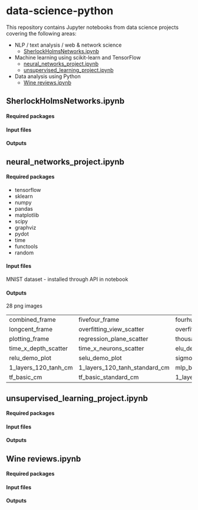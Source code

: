 # data-science-python

This repository contains Jupyter notebooks from data science projects covering the following areas:

- NLP / text analysis / web & network science
  - [SherlockHolmsNetworks.ipynb](https://github.com/tphu06/data-science-python/blob/main/SherlockHolmsNetworks.ipynb)
- Machine learning using scikit-learn and TensorFlow
  - [neural_networks_project.ipynb](http://github.com/tphu06/data-science-python/blob/main/neural_networks_project.ipynb)
  - [unsupervised_learning_project.ipynb](https://github.com/tphu06/data-science-python/blob/main/unsupervised_learning_project.ipynb)
- Data analysis using Python
  - [Wine reviews.ipynb](https://github.com/tphu06/data-science-python/blob/main/Wine%20reviews.ipynb)

## SherlockHolmsNetworks.ipynb
#### Required packages
#### Input files
#### Outputs

## neural_networks_project.ipynb

#### Required packages
- tensorflow
- sklearn
- numpy
- pandas
- matplotlib
- scipy
- graphviz
- pydot
- time
- functools
- random

#### Input files
MNIST dataset - installed through API in notebook

#### Outputs
28 png images

| | | | |
|---|---|---|---|
| combined_frame | fivefour_frame |fourhundred_frame|hexsquared_frame|
|longcent_frame|overfitting_view_scatter|overfitting_x_depth_scatter|overfitting_x_neurons_scatter|
|plotting_frame|regression_plane_scatter|thousand_frame|time_view_scatter|
|time_x_depth_scatter|time_x_neurons_scatter|elu_demo_plot|leaky_relu_demo_plot|
|relu_demo_plot| selu_demo_plot|sigmoid_demo_plot|tanh_demo_plot|
|1_layers_120_tanh_cm|1_layers_120_tanh_standard_cm|mlp_best_cm|mlp_best_standard_cm|
|tf_basic_cm|tf_basic_standard_cm|1_layers_120_tanh|time_pie|

## unsupervised_learning_project.ipynb
#### Required packages
#### Input files
#### Outputs

## Wine reviews.ipynb
#### Required packages
#### Input files
#### Outputs
